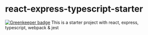 # react-express-typescript-starter

[![Greenkeeper badge](https://badges.greenkeeper.io/kuldeepkeshwar/react-express-typescript-starter.svg)](https://greenkeeper.io/)
This is a starter project with react, express, typescript, webpack &amp; jest